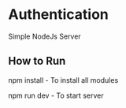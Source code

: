 # Authentication

Simple NodeJs Server

## How to Run

npm install - To install all modules

npm run dev -  To start server